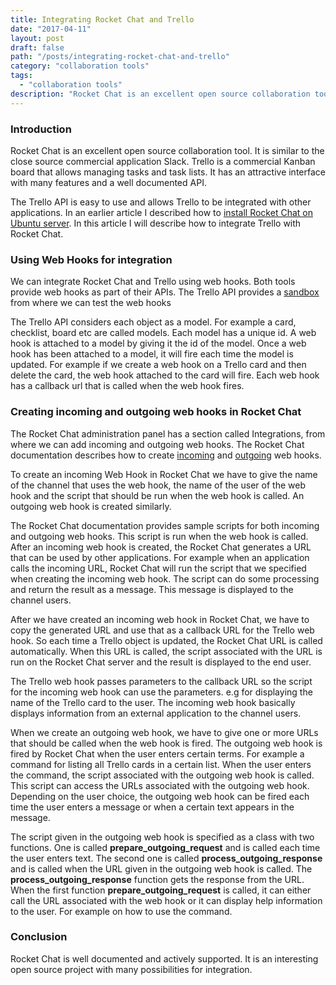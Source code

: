 ```yaml
---
title: Integrating Rocket Chat and Trello
date: "2017-04-11"
layout: post
draft: false
path: "/posts/integrating-rocket-chat-and-trello"
category: "collaboration tools"
tags:
  - "collaboration tools"
description: "Rocket Chat is an excellent open source collaboration tool. It is similar to the close source commercial application Slack. Trello is a commercial Kanban board that allows managing tasks and task lists. It has an attractive interface with many features and a well documented API."
---
```


### Introduction
Rocket Chat is an excellent open source collaboration tool. It is similar to the close source commercial application Slack. Trello is a commercial Kanban board that allows managing tasks and task lists. It has an attractive interface with many features and a well documented API.

The Trello API is easy to use and allows Trello to be integrated with other applications. In an earlier article I described how to [install Rocket Chat on Ubuntu server](/articles/view/38/installing-rocket-chat-and-wekan-on-ubuntu-server). In this article I will describe how to integrate Trello with Rocket Chat.

### Using Web Hooks for integration
We can integrate Rocket Chat and Trello using web hooks. Both tools provide web hooks as part of their APIs. The Trello API provides a [sandbox](https://developers.trello.com/sandbox) from where we can test the web hooks

The Trello API considers each object as a model. For example a card, checklist, board etc are called models. Each model has a unique id. A web hook is attached to a model by giving it the id of the model. Once a web hook has been attached to a model, it will fire each time the model is updated. For example if we create a web hook on a Trello card and then delete the card, the web hook attached to the card will fire. Each web hook has a callback url that is called when the web hook fires.

### Creating incoming and outgoing web hooks in Rocket Chat
The Rocket Chat administration panel has a section called Integrations, from where we can add incoming and outgoing web hooks. The Rocket Chat documentation describes how to create [incoming](https://rocket.chat/docs/administrator-guides/integrations/#incoming-webhook-scripting) and [outgoing](https://rocket.chat/docs/administrator-guides/integrations/#outgoing-webhook-scripting) web hooks.

To create an incoming Web Hook in Rocket Chat we have to give the name of the channel that uses the web hook, the name of the user of the web hook and the script that should be run when the web hook is called. An outgoing web hook is created similarly.

The Rocket Chat documentation provides sample scripts for both incoming and outgoing web hooks. This script is run when the web hook is called. After an incoming web hook is created, the Rocket Chat generates a URL that can be used by other applications. For example when an application calls the incoming URL, Rocket Chat will run the script that we specified when creating the incoming web hook. The script can do some processing and return the result as a message. This message is displayed to the channel users.

After we have created an incoming web hook in Rocket Chat, we have to copy the generated URL and use that as a callback URL for the Trello web hook. So each time a Trello object is updated, the Rocket Chat URL is called automatically. When this URL is called, the script associated with the URL is run on the Rocket Chat server and the result is displayed to the end user.

The Trello web hook passes parameters to the callback URL so the script for the incoming web hook can use the parameters. e.g for displaying the name of the Trello card to the user. The incoming web hook basically displays information from an external application to the channel users.

When we create an outgoing web hook, we have to give one or more URLs that should be called when the web hook is fired. The outgoing web hook is fired by Rocket Chat when the user enters certain terms. For example a command for listing all Trello cards in a certain list. When the user enters the command, the script associated with the outgoing web hook is called. This script can access the URLs associated with the outgoing web hook. Depending on the user choice, the outgoing web hook can be fired each time the user enters a message or when a certain text appears in the message.

The script given in the outgoing web hook is specified as a class with two functions. One is called **prepare_outgoing_request** and is called each time the user enters text. The second one is called **process_outgoing_response** and is called when the URL given in the outgoing web hook is called. The **process_outgoing_response** function gets the response from the URL. When the first function **prepare_outgoing_request** is called, it can either call the URL associated with the web hook or it can display help information to the user. For example on how to use the command.

### Conclusion
Rocket Chat is well documented and actively supported. It is an interesting open source project with many possibilities for integration.
